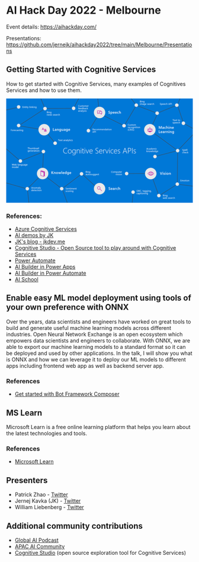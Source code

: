 # AI Hack Day 2022 - Melbourne

Event details: https://aihackday.com/

Presentations: https://github.com/jernejk/aihackday2022/tree/main/Melbourne/Presentations

## Getting Started with Cognitive Services

How to get started with Cognitive Services, many examples of Cognitives Services and how to use them.

![Cognitive Service Graph](../Melbourne/img/cognitive-services-graph.png)

### References:

- [Azure Cognitive Services](https://azure.microsoft.com/en-au/services/cognitive-services/)
- [AI demos by JK](https://github.com/jernejk?tab=repositories)
- [JK's blog - jkdev.me](https://jkdev.me/tag/ai/)
- [Cognitive Studio - Open Source tool to play around with Cognitive Services](https://cognitivestudio.dev/)
- [Power Automate](https://australia.flow.microsoft.com/en-us/)
- [AI Builder in Power Apps](https://docs.microsoft.com/en-us/powerapps/use-ai-builder)
- [AI Builder in Power Automate](https://docs.microsoft.com/en-us/ai-builder/use-in-flow-overview)
- [AI School](https://www.microsoft.com/en-us/ai/ai-school)

## Enable easy ML model deployment using tools of your own preference with ONNX

Over the years, data scientists and engineers have worked on great tools to build and generate useful machine learning models across different industries. Open Neural Network Exchange is an open ecosystem which empowers data scientists and engineers to collaborate. With ONNX, we are able to export our machine learning models to a standard format so it can be deployed and used by other applications. In the talk, I will show you what is ONNX and how we can leverage it to deploy our ML models to different apps including frontend web app as well as backend server app.


### References

- [Get started with Bot Framework Composer](https://github.com/Microsoft/BotFramework-Composer)

## MS Learn

Microsoft Learn is a free online learning platform that helps you learn about the latest technologies and tools.

### References

- [Microsoft Learn](https://www.microsoft.com/en-us/learning/)

## Presenters

- Patrick Zhao - [Twitter](https://twitter.com/paladinapay)
- Jernej Kavka (JK) - [Twitter](https://twitter.com/jernej_kavka)
- William Liebenberg - [Twitter](https://twitter.com/William_DotNet)

## Additional community contributions

- [Global AI Podcast](https://globalai.live/ai-the-podcast/)
- [APAC AI Community](https://www.meetup.com/apac-ai-community/)
- [Cognitive Studio](https://cognitivestudio.dev/) (open source exploration tool for Cognitive Services)
